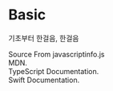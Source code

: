 # Basic  
기초부터 한걸음, 한걸음  
  
Source From
javascriptinfo.js  
MDN.  
TypeScript Documentation.  
Swift Documentation.  
